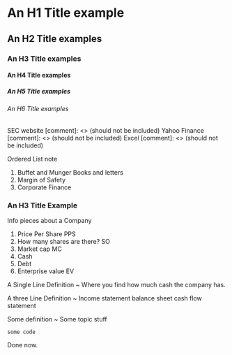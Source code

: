 
# An H1 Title example

## An H2 Title examples

### An H3 Title examples

#### An H4 Title examples

##### An H5 Title examples

###### An H6 Title examples

SEC website  [comment]: <> (should not be included)
Yahoo Finance [comment]: <> (should not be included)
Excel [comment]: <> (should not be included)

Ordered List note
  1. Buffet and Munger Books and letters
  2. Margin of Safety
  3. Corporate Finance

### An H3 Title Example 


Info pieces about a Company
  1. Price Per Share PPS
  2. How many shares are there? SO
  3. Market cap MC 
  4. Cash
  5. Debt
  6. Enterprise value EV


A Single Line Definition
  ~ Where you find how much cash the company has. 


A three Line Definition
  ~ Income statement
  balance sheet
  cash flow statement

Some definition
  ~ Some topic stuff  
  ```
  some code
  ```
  Done now. 


